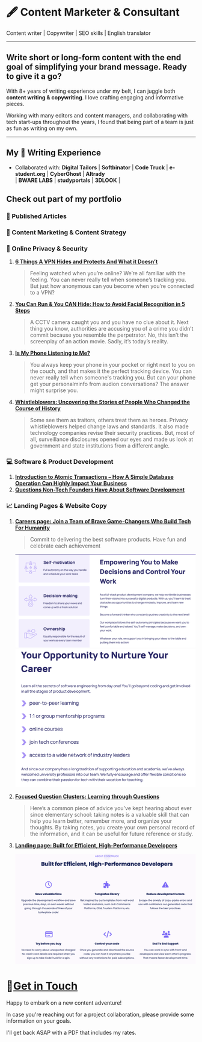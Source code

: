 # 🖋️ Content Marketer & Consultant
Content writer | Copywriter | SEO skills | English translator

---

## Write short or long-form content with the end goal of simplifying your brand message. Ready to give it a go?
With 8+ years of writing experience under my belt, I can juggle both **content writing & copywriting**. I love crafting engaging and informative pieces.

Working with many editors and content managers, and collaborating with tech start-ups throughout the years, I found that being part of a team is just as fun as writing on my own.

---


## My 🎯 Writing Experience
- Collaborated with:
 **Digital Tailors** | **Softbinator** | **Code Truck** 
| **e-student.org**   | **CyberGhost**  | **Altrady**     
| **BWARE LABS**      | **studyportals** | **3DLOOK** | 


## Check out part of my portfolio

### 📰 Published Articles

### 📍 Content Marketing & Content Strategy

### 🔐 Online Privacy & Security
1. **[6 Things A VPN Hides and Protects And What it Doesn’t](https://www.cyberghostvpn.com/privacyhub/what-does-vpn-hide/)**
   
     > Feeling watched when you’re online? We’re all familiar with the feeling. You can never really tell when someone’s tracking you. But just how anonymous can you become when you’re connected to a VPN?
     
3. **[You Can Run & You CAN Hide: How to Avoid Facial Recognition in 5 Steps](https://www.cyberghostvpn.com/privacyhub/how-to-avoid-facial-recognition/)**

   > A CCTV camera caught you and you have no clue about it. Next thing you know, authorities are accusing you of a crime you didn’t commit because you resemble the perpetrator. No, this isn’t the screenplay of an action movie. Sadly, it’s today’s reality.
   
5. **[Is My Phone Listening to Me?](https://www.cyberghostvpn.com/privacyhub/is-my-phone-listening-to-me/)**

   > You always keep your phone in your pocket or right next to you on the couch, and that makes it the perfect tracking device. You can never really tell when someone's tracking you. But can your phone get your personalminfo from audion conversations? The answer might surprise you.
     
7.  **[Whistleblowers: Uncovering the Stories of People Who Changed the Course of History](https://www.cyberghostvpn.com/privacyhub/whistleblowers-uncovering-the-stories-of-people-who-changed-the-course-of-history/)**

    > Some see them as traitors, others treat them as heroes. Privacy whistleblowers helped change laws and standards. It also made technology companies revise their security practices. But, most of all, surveillance disclosures opened our eyes and made us look at government and state institutions from a different angle.



### 💻 Software & Product Development

1. **[Introduction to Atomic Transactions – How A Simple Database Operation Can Highly Impact Your Business]( https://blog.softbinator.com/atomic-transactions-database-impact-business/)**
2. **[Questions Non-Tech Founders Have About Software Development](https://blog.softbinator.com/questions-non-tech-founders-software-development/)**
  
  
### 📈 Landing Pages & Website Copy

1. **[Careers page: Join a Team of Brave Game-Changers Who Build Tech For Humanity](https://softbinator.com/careers/)**

    > Commit to delivering the best software products. Have fun and celebrate each achievement

    ![ ](assets/CareersP.png)
    ![ ](assets/CareersP2v2.png)
    
3. **[Focused Question Clusters: Learning through Questions](https://e-student.org/focused-question-clusters/)**

     > Here’s a common piece of advice you’ve kept hearing about ever since elementary school: taking notes is a valuable skill that can help you learn better, remember more, and organize your thoughts. By taking notes, you create your own personal record of the information, and it can be useful for future reference or study.
     
5. **[Landing page: Built for Efficient, High-Performance Developers](https://codetruck.io)**

   ![ ](assets/LP.png)

   


# 🔗[Get in Touch](https://ro.linkedin.com/in/daniela-dana-valentina-vioreanu-48617b3a)

Happy to embark on a new content adventure!

In case you're reaching out for a project collaboration, please provide some information on your goals.

I'll get back ASAP with a PDF that includes my rates.

